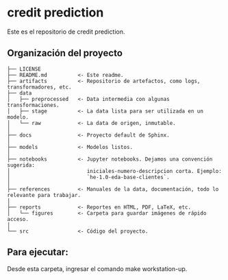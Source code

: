 credit prediction
==============================

Este es el repositorio de credit prediction.


Organización del proyecto
------------

    ├── LICENSE
    ├── README.md          <- Este readme.
    ├── artifacts          <- Repositorio de artefactos, como logs, transformadores, etc.
    ├── data
    │   ├── preprocessed   <- Data intermedia con algunas transformaciones.
    │   ├── stage          <- La data lista para ser utilizada en un modelo.
    │   └── raw            <- La data de origen, inmutable.
    │
    ├── docs               <- Proyecto default de Sphinx.
    │
    ├── models             <- Modelos listos.
    │
    ├── notebooks          <- Jupyter notebooks. Dejamos una convención sugerida:
    │                         iniciales-numero-descripcion corta. Ejemplo:
    │                         `he-1.0-eda-base-clientes`.
    │
    ├── references         <- Manuales de la data, documentación, todo lo relevante para trabajar.
    │
    ├── reports            <- Reportes en HTML, PDF, LaTeX, etc.
    │   └── figures        <- Carpeta para guardar imágenes de rápido acceso.
    │
    └── src                <- Código del proyecto.
    
    
Para ejecutar:
------------

Desde esta carpeta, ingresar el comando make workstation-up.

